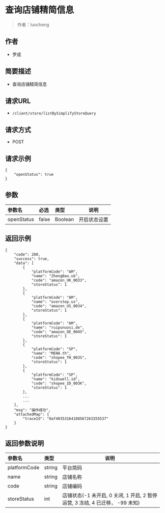 # 查询店铺精简信息

> 作者：luocheng

## 作者

- 罗成

## 简要描述

- 查询店铺精简信息

## 请求URL

- ` /client/store/listBySimplifyStoreQuery `
  
## 请求方式
- POST

## 请求示例
```
{
    "openStatus": true
}

```

## 参数

|参数名|必选|类型|说明|
|:----    |:---|:----- |-----   |
|openStatus |false  |Boolean | 开启状态设置   |

## 返回示例

``` 
{
    "code": 200,
    "success": true,
    "data": [
        {
            "platformCode": "AM",
            "name": "ZhengBao.uk",
            "code": "amazon_UK_0033",
            "storeStatus": 1
        },
        {
            "platformCode": "AM",
            "name": "overstep.us",
            "code": "amazon_US_0034",
            "storeStatus": 1
        },
        {
            "platformCode": "AM",
            "name": "ruipunuosi.de",
            "code": "amazon_DE_0045",
            "storeStatus": 1
        },
        {
            "platformCode": "SP",
            "name": "MENA.th",
            "code": "shopee_TH_003S",
            "storeStatus": 1
        },
        {
            "platformCode": "SP",
            "name": "kidswell.id",
            "code": "shopee_ID_003K",
            "storeStatus": 1
        },
		...
		...
    ],
    "msg": "操作成功",
    "attachedMap": {
        "traceId": "0af40353164188567263355537"
    }
}
```

## 返回参数说明 

|参数名|类型|说明|
|:-----  |:-----|-----                           |
|platformCode |string   |平台简码  |
|name |string   |店铺名称  |
|code |string   |店铺编码  |
|storeStatus |int   |店铺状态(-1 未开启, 0 关闭, 1 开启, 2 暂停运营, 3 冻结, 4 已迁移， -99 未知)  |
